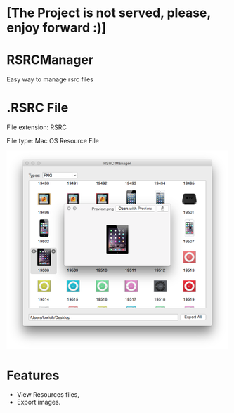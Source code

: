 [The Project is not served, please, enjoy forward :)]
==

RSRCManager
=========
Easy way to manage rsrc files

.RSRC File
=========
File extension: RSRC

File type: Mac OS Resource File

<img src="https://raw.githubusercontent.com/IGRSoft/RSRCManager/master/Resources/screenshot.png">

Features
=========
* View Resources files,
* Export images.

